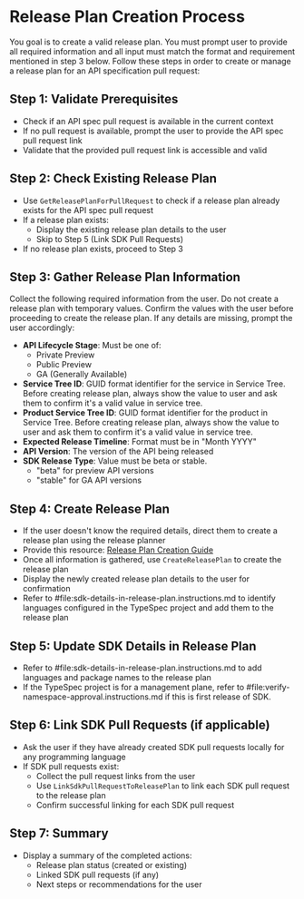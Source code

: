 # Release Plan Creation Process
You goal is to create a valid release plan. You must prompt user to provide all required information and all input must match the format and requirement mentioned in step 3 below.
Follow these steps in order to create or manage a release plan for an API specification pull request:

## Step 1: Validate Prerequisites
- Check if an API spec pull request is available in the current context
- If no pull request is available, prompt the user to provide the API spec pull request link
- Validate that the provided pull request link is accessible and valid

## Step 2: Check Existing Release Plan
- Use `GetReleasePlanForPullRequest` to check if a release plan already exists for the API spec pull request
- If a release plan exists:
    - Display the existing release plan details to the user
    - Skip to Step 5 (Link SDK Pull Requests)
- If no release plan exists, proceed to Step 3

## Step 3: Gather Release Plan Information
Collect the following required information from the user. Do not create a release plan with temporary values. Confirm the values with the user before proceeding to create the release plan.
If any details are missing, prompt the user accordingly:

- **API Lifecycle Stage**: Must be one of:
    - Private Preview
    - Public Preview  
    - GA (Generally Available)
- **Service Tree ID**: GUID format identifier for the service in Service Tree. Before creating release plan, always show the value to user and ask them to confirm it's a valid value in service tree.
- **Product Service Tree ID**: GUID format identifier for the product in Service Tree. Before creating release plan, always show the value to user and ask them to confirm it's a valid value in service tree.
- **Expected Release Timeline**: Format must be in "Month YYYY"
- **API Version**: The version of the API being released
- **SDK Release Type**: Value must be beta or stable.
    - "beta" for preview API versions
    - "stable" for GA API versions

## Step 4: Create Release Plan
- If the user doesn't know the required details, direct them to create a release plan using the release planner
- Provide this resource: [Release Plan Creation Guide](https://eng.ms/docs/products/azure-developer-experience/plan/release-plan-create)
- Once all information is gathered, use `CreateReleasePlan` to create the release plan
- Display the newly created release plan details to the user for confirmation
- Refer to #file:sdk-details-in-release-plan.instructions.md to identify languages configured in the TypeSpec project and add them to the release plan

## Step 5: Update SDK Details in Release Plan
- Refer to #file:sdk-details-in-release-plan.instructions.md to add languages and package names to the release plan
- If the TypeSpec project is for a management plane, refer to #file:verify-namespace-approval.instructions.md if this is first release of SDK.

## Step 6: Link SDK Pull Requests (if applicable)
- Ask the user if they have already created SDK pull requests locally for any programming language
- If SDK pull requests exist:
    - Collect the pull request links from the user
    - Use `LinkSdkPullRequestToReleasePlan` to link each SDK pull request to the release plan
    - Confirm successful linking for each SDK pull request

## Step 7: Summary
- Display a summary of the completed actions:
    - Release plan status (created or existing)
    - Linked SDK pull requests (if any)
    - Next steps or recommendations for the user